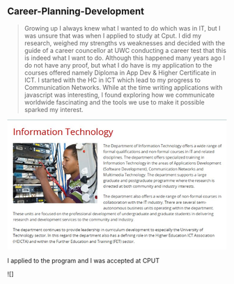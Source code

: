 ## Career-Planning-Development

> Growing up I always knew what I wanted to do which was in IT, but I was unsure that was when I applied to study at Cput. I did my research, weighed my strengths vs weaknesses and decided with the guide of a career councellor at UWC conducting a career test that this is indeed what I want to do. Although this happened many years ago I do not have any proof, but what I do have is my application to the courses offered namely Diploma in App Dev & Higher Certificate in ICT. I started with the HC in ICT which lead to my progress to Communication Networks. While at the time writing applications with javascript was interesting, I found exploring how we communicate worldwide fascinating and the tools we use to make it possible sparked my interest. 

![](Career.jpg)

I applied to the program and I was accepted at CPUT

![]
